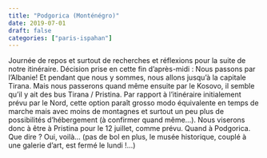 ```yaml
---
title: "Podgorica (Monténégro)"
date: 2019-07-01
draft: false
categories: ["paris-ispahan"]
---
```


Journée de repos et surtout de recherches et réflexions pour la suite de notre itinéraire. Décision prise en cette fin d’après-midi : Nous passons par l’Albanie! Et pendant que nous y sommes, nous allons jusqu’à la capitale Tirana. Mais nous passerons quand même ensuite par le Kosovo, il semble qu’il y ait des bus Tirana / Pristina. Par rapport à l’itinéraire initialement prévu par le Nord, cette option paraît grosso modo équivalente en temps de marche mais avec moins de montagnes et surtout un peu plus de possibilités d’hébergement (à confirmer quand même…). Nous viserons donc à être à Pristina pour le 12 juillet, comme prévu.
Quand à Podgorica. Que dire ? Oui, voilà… (pas de bol en plus, le musée historique, couplé à une galerie d’art, est fermé le lundi !…)
